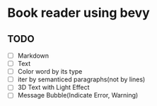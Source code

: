 # Book reader using bevy

## TODO

- [ ] Markdown
- [ ] Text
- [ ] Color word by its type
- [ ] iter by semanticed paragraphs(not by lines)
- [ ] 3D Text with Light Effect
- [ ] Message Bubble(Indicate Error, Warning)
